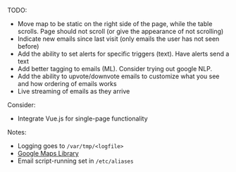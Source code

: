 TODO:
- Move map to be static on the right side of the page, while the table scrolls. Page should not scroll (or give the appearance of not scrolling)
- Indicate new emails since last visit (only emails the user has not seen before)
- Add the ability to set alerts for specific triggers (text). Have alerts send a text
- Add better tagging to emails (ML). Consider trying out google NLP.
- Add the ability to upvote/downvote emails to customize what you see and how ordering of emails works
- Live streaming of emails as they arrive

Consider:
- Integrate Vue.js for single-page functionality

Notes:
- Logging goes to `/var/tmp/<logfile>`
- [Google Maps Library](https://github.com/googlemaps/google-maps-services-python)
- Email script-running set in `/etc/aliases`
